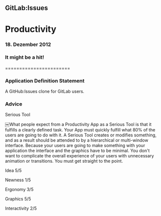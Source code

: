 ## GitLab:Issues 
# Productivity
### 18. Dezember 2012 
### It might be a hit!
=======================

### Application Definition Statement

A GitHub:Issues clone for GitLab users.

### Advice

Serious Tool

￼What people expect from a Productivity App as a Serious Tool is that it fulfills a clearly defined task. Your App must quickly fulfill what 80% of the users are going to do with it.
A Serious Tool creates or modifies something, and as a result should be attended to by a hierarchical or multi-window interface. Because your users are going to make something with your application the interface and the graphics have to be minimal. You don't want to complicate the overall experience of your users with unnecessary animation or transitions. You must get straight to the point.

Idea          5/5  

Newness       1/5                   

Ergonomy      3/5

Graphics      5/5

Interactivity 2/5
